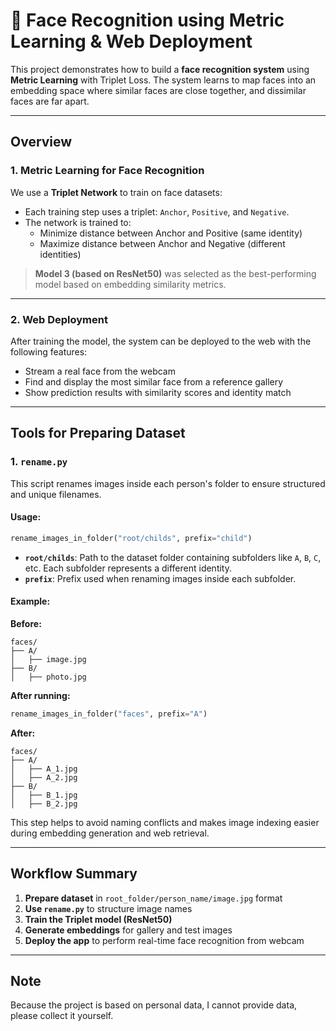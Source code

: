 # 🧠 Face Recognition using Metric Learning & Web Deployment

This project demonstrates how to build a **face recognition system** using **Metric Learning** with Triplet Loss. The system learns to map faces into an embedding space where similar faces are close together, and dissimilar faces are far apart.

---

## Overview

### 1. Metric Learning for Face Recognition

We use a **Triplet Network** to train on face datasets:
- Each training step uses a triplet: `Anchor`, `Positive`, and `Negative`.
- The network is trained to:
  - Minimize distance between Anchor and Positive (same identity)
  - Maximize distance between Anchor and Negative (different identities)

> **Model 3 (based on ResNet50)** was selected as the best-performing model based on embedding similarity metrics.

---

### 2. Web Deployment

After training the model, the system can be deployed to the web with the following features:
- Stream a real face from the webcam
- Find and display the most similar face from a reference gallery
- Show prediction results with similarity scores and identity match

---

## Tools for Preparing Dataset

### 1. `rename.py`

This script renames images inside each person's folder to ensure structured and unique filenames.

#### Usage:

```python
rename_images_in_folder("root/childs", prefix="child")
```

- **`root/childs`**: Path to the dataset folder containing subfolders like `A`, `B`, `C`, etc. Each subfolder represents a different identity.
- **`prefix`**: Prefix used when renaming images inside each subfolder.

#### Example:

**Before:**
```
faces/
├── A/
│   ├── image.jpg
├── B/
│   ├── photo.jpg
```

**After running:**
```python
rename_images_in_folder("faces", prefix="A")
```

**After:**
```
faces/
├── A/
│   ├── A_1.jpg
│   ├── A_2.jpg
├── B/
│   ├── B_1.jpg
│   ├── B_2.jpg
```

This step helps to avoid naming conflicts and makes image indexing easier during embedding generation and web retrieval.

---

## Workflow Summary

1. **Prepare dataset** in `root_folder/person_name/image.jpg` format  
2. **Use `rename.py`** to structure image names  
3. **Train the Triplet model (ResNet50)**  
4. **Generate embeddings** for gallery and test images  
5. **Deploy the app** to perform real-time face recognition from webcam  

---

## Note

Because the project is based on personal data, I cannot provide data, please collect it yourself.